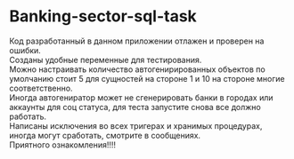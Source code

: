 # Banking-sector-sql-task
Код разработанный в данном приложении отлажен и проверен на ошибки. <br />
Созданы удобные переменные для тестирования.<br />
Можно настраивать количество автогенирированных объектов по умолчанию стоит 5 для сущностей на стороне 1 и 10 на стороне многие соответственно.<br />
Иногда автогениратор может не сгенерировать банки в городах или аккаунты для соц статуса, для теста запустите снова все должно работать.<br />
Написаны исключения во всех тригерах и хранимых процедурах, иногда могут сработать, смотрите в сообщениях.<br />
Приятного ознакомления!!!!
